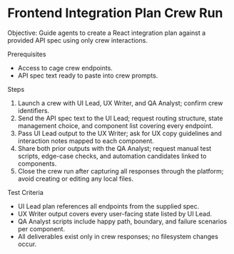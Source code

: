 # Frontend Integration Plan Crew Run

Objective: Guide agents to create a React integration plan against a provided API spec using only crew interactions.

Prerequisites
- Access to cage crew endpoints.
- API spec text ready to paste into crew prompts.

Steps
1. Launch a crew with UI Lead, UX Writer, and QA Analyst; confirm crew identifiers.
2. Send the API spec text to the UI Lead; request routing structure, state management choice, and component list covering every endpoint.
3. Pass UI Lead output to the UX Writer; ask for UX copy guidelines and interaction notes mapped to each component.
4. Share both prior outputs with the QA Analyst; request manual test scripts, edge-case checks, and automation candidates linked to components.
5. Close the crew run after capturing all responses through the platform; avoid creating or editing any local files.

Test Criteria
- UI Lead plan references all endpoints from the supplied spec.
- UX Writer output covers every user-facing state listed by UI Lead.
- QA Analyst scripts include happy path, boundary, and failure scenarios per component.
- All deliverables exist only in crew responses; no filesystem changes occur.
